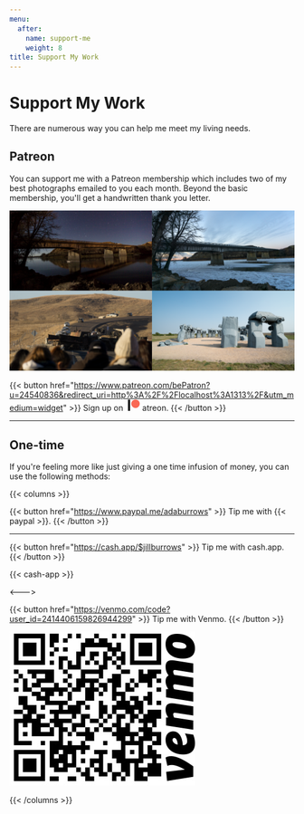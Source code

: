 ```yaml
---
menu:
  after:
    name: support-me
    weight: 8
title: Support My Work
---
```


# Support My Work

There are numerous way you can help me meet my living needs.

## Patreon

You can support me with a Patreon membership which includes two of my best photographs emailed to you each month. Beyond the basic membership, you'll get a handwritten thank you letter.

![Sample Photos from Patreon.](/images/patreon_photo_sample.png)

{{< button href="https://www.patreon.com/bePatron?u=24540836&redirect_uri=http%3A%2F%2Flocalhost%3A1313%2F&utm_medium=widget" >}}
  Sign up on <svg class="display: inline-block; margin-bottom: -15px;" height="20px" version="1.1" viewBox="0 0 569 546" width="30px" xmlns="http://www.w3.org/2000/svg"><title>Patreon logo</title><g><circle style="fill: rgb(249, 104, 84)" cx="362.589996" cy="204.589996" data-fill="1" r="204.589996"></circle><rect data-fill="2" height="545.799988" width="100" x="0" y="0"></rect></g></svg>atreon.
{{< /button >}}

---

## One-time

If you're feeling more like just giving a one time infusion of money, you can use the following methods:

{{< columns >}}

{{< button href="https://www.paypal.me/adaburrows" >}}
  Tip me with {{< paypal >}}.
{{< /button >}}

---

{{< button href="https://cash.app/$jillburrows" >}}
  Tip me with cash.app.
{{< /button >}}

{{< cash-app >}}

<--->

{{< button href="https://venmo.com/code?user_id=2414406159826944299" >}}
  Tip me with Venmo.
{{< /button >}}

![](images/venmo.png)

{{< /columns >}}
